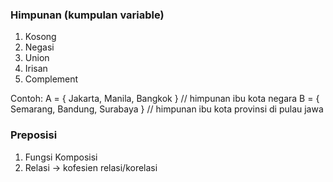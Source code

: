 ### Himpunan (kumpulan variable)
1. Kosong
2. Negasi
3. Union
4. Irisan
5. Complement

Contoh:
A = { Jakarta, Manila, Bangkok } // himpunan ibu kota negara
B = { Semarang, Bandung, Surabaya } // himpunan ibu kota provinsi di pulau jawa


### Preposisi

1. Fungsi Komposisi
2. Relasi -> kofesien relasi/korelasi
